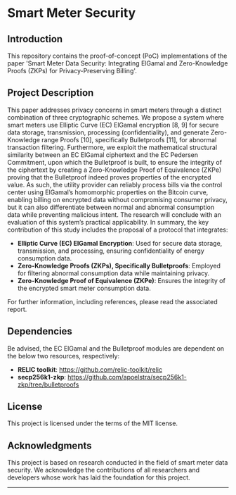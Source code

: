 
# Smart Meter Security

## Introduction
This repository contains the proof-of-concept (PoC) implementations of the paper 'Smart Meter Data Security: Integrating ElGamal and Zero-Knowledge Proofs (ZKPs) for Privacy-Preserving Billing'.

## Project Description
This paper addresses privacy concerns in smart meters through a distinct combination of three cryptographic schemes. We propose a system where smart meters use Elliptic Curve (EC) ElGamal encryption [8, 9] for secure data storage, transmission, processing (confidentiality), and generate Zero-Knowledge range Proofs [10], specifically Bulletproofs [11], for abnormal transaction filtering. Furthermore, we exploit the mathematical structural similarity between an EC ElGamal ciphertext and the EC Pedersen Commitment, upon which the Bulletproof is built, to ensure the integrity of the ciphertext by creating a Zero-Knowledge Proof of Equivalence
(ZKPe) proving that the Bulletproof indeed proves properties of the encrypted value. As such, the utility provider can reliably process bills via the control center using ElGamal’s homomorphic properties on
the Bitcoin curve, enabling billing on encrypted data without compromising consumer privacy, but it can also differentiate between normal and abnormal consumption data while preventing malicious intent. The research will conclude with an evaluation of this
system’s practical applicability. In summary, the key contribution of this study includes the proposal of a protocol that integrates:
- **Elliptic Curve (EC) ElGamal Encryption**: Used for secure data storage, transmission, and processing, ensuring confidentiality of energy consumption data.
- **Zero-Knowledge Proofs (ZKPs), Specifically Bulletproofs**: Employed for filtering abnormal consumption data while maintaining privacy.
- **Zero-Knowledge Proof of Equivalence (ZKPe)**: Ensures the integrity of the encrypted smart meter consumption data.

For further information, including references, please read the associated report. 

## Dependencies
Be advised, the EC ElGamal and the Bulletproof modules are dependent on the below two resources, respectively: 
- **RELIC toolkit**: https://github.com/relic-toolkit/relic
- **secp256k1-zkp**: https://github.com/apoelstra/secp256k1-zkp/tree/bulletproofs

## License
This project is licensed under the terms of the MIT license.

## Acknowledgments
This project is based on research conducted in the field of smart meter data security. We acknowledge the contributions of all researchers and developers whose work has laid the foundation for this project.

---
